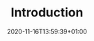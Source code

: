 ---
title: "Introduction"
description: "Introduction to StoneAssemblies."
lead: "What is StoneAssemblies?"
date: 2020-11-16T13:59:39+01:00
lastmod: 2020-11-16T13:59:39+01:00
draft: false
images: []
menu:
  docs:
    parent: "stoneassemblies"
weight: 120
toc: true
---